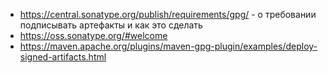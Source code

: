 - https://central.sonatype.org/publish/requirements/gpg/ - о требовании подписывать артефакты и как это сделать
- https://oss.sonatype.org/#welcome
- https://maven.apache.org/plugins/maven-gpg-plugin/examples/deploy-signed-artifacts.html